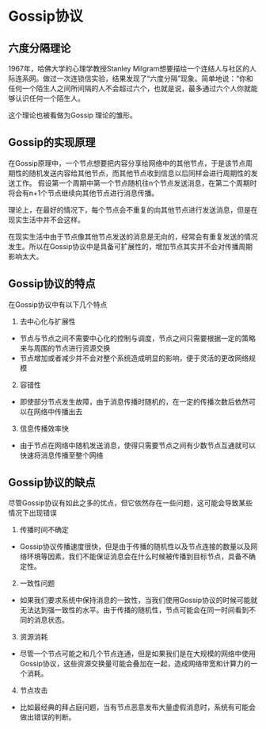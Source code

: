 # Gossip协议

## 六度分隔理论

1967年，哈佛大学的心理学教授Stanley Milgram想要描绘一个连结人与社区的人际连系网。做过一次连锁信实验，结果发现了“六度分隔”现象。简单地说：“你和任何一个陌生人之间所间隔的人不会超过六个，也就是说，最多通过六个人你就能够认识任何一个陌生人。

这个理论也被看做为Gossip 理论的雏形。

## Gossip的实现原理

在Gossip原理中，一个节点想要把内容分享给网络中的其他节点，于是该节点周期性的随机发送内容给其他节点，而其他节点收到信息以后同样会进行周期性的发送工作。
假设第一个周期中第一个节点随机往n个节点发送消息，在第二个周期时将会有n+1个节点继续向其他节点进行消息传播。

理论上，在最好的情况下，每个节点会不重复的向其他节点进行发送消息，但是在现实生活中并不会这样。

在现实生活中由于节点像其他节点发送的消息是无向的，经常会有重复发送的情况发生。所以在Gossip协议中是具备可扩展性的，增加节点其实并不会对传播周期影响太大。

## Gossip协议的特点

在Gossip协议中有以下几个特点

1. 去中心化与扩展性
  - 节点与节点之间不需要中心化的控制与调度，节点之间只需要根据一定的策略来与周围的节点进行资源交换
  - 节点增加或者减少并不会对整个系统造成明显的影响，便于灵活的更改网络规模
2. 容错性
  - 即使部分节点发生故障，由于消息传播时随机的，在一定的传播次数后依然可以在网络中传播出去
3. 信息传播效率快
  - 由于节点在网络中随机发送消息，使得只需要节点之间有少数节点互通就可以快速将消息传播至整个网络

## Gossip协议的缺点

尽管Gossip协议有如此之多的优点，但它依然存在一些问题，这可能会导致某些情况下出现错误

1. 传播时间不确定
  - Gossip协议传播速度很快，但是由于传播的随机性以及节点连接的数量以及网络环境等因素，我们不能保证消息会在什么时候被传播到目标节点，具备不确定性。
2. 一致性问题
  - 如果我们要求系统中保持消息的一致性，当我们使用Gossip协议的时候可能就无法达到强一致性的水平。由于传播的随机性，节点可能会在同一时间看到不同的消息状态。
3. 资源消耗
  - 尽管一个节点可能之和几个节点连通，但是如果我们是在大规模的网络中使用Gossip协议，这些资源交换量可能会叠加在一起，造成网络带宽和计算力的一个消耗。
4. 节点攻击
  - 比如最经典的拜占庭问题，当有节点恶意发布大量虚假消息时，系统有可能会做出错误的判断。



